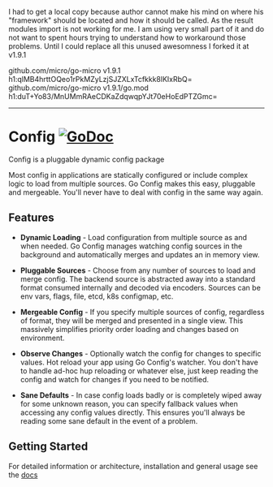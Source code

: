 I had to get a local copy because author cannot make his mind on where his "framework" should be located and how it should be called.
As the result modules import is not working for me. I am using very small part of it and do not want to spent hours trying to
understand how to workaround those problems. Until I could replace all this unused awesomness I forked it at v1.9.1

github.com/micro/go-micro v1.9.1 h1:qlMB4hrttOQeo1rPkMZyLzjSJZXLxTcfkkk8lKIxRbQ=
github.com/micro/go-micro v1.9.1/go.mod h1:duT+Yo83/MnUMmRAeCDKaZdqwqpYJt70eHoEdPTZGmc=

--------------------------------------------------------------------------------------------------------------------------------------

# Config [![GoDoc](https://godoc.org/github.com/micro/go-micro/config?status.svg)](https://godoc.org/github.com/micro/go-micro/config)

Config is a pluggable dynamic config package

Most config in applications are statically configured or include complex logic to load from multiple sources. 
Go Config makes this easy, pluggable and mergeable. You'll never have to deal with config in the same way again.

## Features

- **Dynamic Loading** - Load configuration from multiple source as and when needed. Go Config manages watching config sources 
in the background and automatically merges and updates an in memory view. 

- **Pluggable Sources** - Choose from any number of sources to load and merge config. The backend source is abstracted away into 
a standard format consumed internally and decoded via encoders. Sources can be env vars, flags, file, etcd, k8s configmap, etc.

- **Mergeable Config** - If you specify multiple sources of config, regardless of format, they will be merged and presented in 
a single view. This massively simplifies priority order loading and changes based on environment.

- **Observe Changes** - Optionally watch the config for changes to specific values. Hot reload your app using Go Config's watcher. 
You don't have to handle ad-hoc hup reloading or whatever else, just keep reading the config and watch for changes if you need 
to be notified.

- **Sane Defaults** - In case config loads badly or is completely wiped away for some unknown reason, you can specify fallback 
values when accessing any config values directly. This ensures you'll always be reading some sane default in the event of a problem.

## Getting Started

For detailed information or architecture, installation and general usage see the [docs](https://micro.mu/docs/go-config.html)